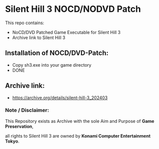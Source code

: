 # Silent Hill 3 NOCD/NODVD Patch
This repo contains:
- NoCD/DVD Patched Game Executable for Silent Hill 3
- Archive link to Silent Hill 3 

## Installation of NOCD/DVD-Patch:
- Copy sh3.exe into your game directory
- DONE

## Archive link:
- https://archive.org/details/silent-hill-3_202403

### Note / Disclaimer:
This Repository exists as Archive with the sole Aim and Purpose of **Game Preservation**,

all rights to Silent Hill 3 are owned by **Konami Computer Entertainment Tokyo**.  
